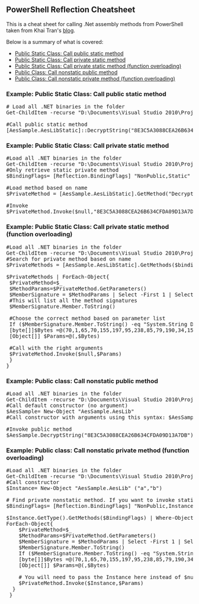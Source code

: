 ## PowerShell Reflection Cheatsheet
This is a cheat sheet for calling .Net assembly methods from PowerShell taken from Khai Tran's [blog](https://blog.netspi.com/using-powershell-and-reflection-api-to-invoke-methods-from-net-assemblies/).

Below is a summary of what is covered:

* <a href="#1">Public Static Class: Call public static method</a>
* <a href="#2">Public Static Class: Call private static method</a>
* <a href="#3">Public Static Class: Call private static method (function overloading)</a>
* <a href="#4">Public Class: Call nonstatic public method</a>
* <a href="#5">Public Class: Call nonstatic private method (function overloading)</a>

### Example: Public Static Class: Call public static method <a name="1"></a>

<pre>
# Load all .NET binaries in the folder
Get-ChildItem -recurse "D:\Documents\Visual Studio 2010\Projects\AesSample\AesSample\bin\Debug\"|Where-Object {($_.Extension -EQ ".dll") -or ($_.Extension -eq ".exe")} | ForEach-Object { $AssemblyName=$_.FullName; Try {[Reflection.Assembly]::LoadFile($AssemblyName)} Catch{ "***ERROR*** Not .NET assembly: " + $AssemblyName}} 

#Call public static method
[AesSample.AesLibStatic]::DecryptString("8E3C5A3088CEA26B634CFDA09D13A7DB")
</pre>

### Example: Public Static Class: Call private static method <a name="2"></a>

<pre>
#Load all .NET binaries in the folder
Get-ChildItem -recurse "D:\Documents\Visual Studio 2010\Projects\AesSample\AesSample\bin\Debug\"|Where-Object {($_.Extension -EQ ".dll") -or ($_.Extension -eq ".exe")} | ForEach-Object { $AssemblyName=$_.FullName; Try {[Reflection.Assembly]::LoadFile($AssemblyName)} Catch{ "***ERROR*** Not .NET assembly: " + $AssemblyName}}
#Only retrieve static private method
$BindingFlags= [Reflection.BindingFlags] "NonPublic,Static"
 
#Load method based on name
$PrivateMethod = [AesSample.AesLibStatic].GetMethod("DecryptStringSecret",$bindingFlags)
 
#Invoke
$PrivateMethod.Invoke($null,"8E3C5A3088CEA26B634CFDA09D13A7DB")
</pre>

### Example: Public Static Class: Call private static method (function overloading) <a name="3"></a>

<pre>
#Load all .NET binaries in the folder
Get-ChildItem -recurse "D:\Documents\Visual Studio 2010\Projects\AesSample\AesSample\bin\Debug\"|Where-Object {($_.Extension -EQ ".dll") -or ($_.Extension -eq ".exe")} | ForEach-Object { $AssemblyName=$_.FullName; Try {[Reflection.Assembly]::LoadFile($AssemblyName)} Catch{ "***ERROR*** Not .NET assembly: " + $AssemblyName}}
#Search for private method based on name
$PrivateMethods = [AesSample.AesLibStatic].GetMethods($bindingFlags) | Where-Object Name -eq DecryptStringPrivate

$PrivateMethods | ForEach-Object{
 $PrivateMethod=$_
 $MethodParams=$PrivateMethod.GetParameters()
 $MemberSignature = $MethodParams | Select -First 1 | Select-Object Member
 #This will list all the method signatures
 $MemberSignature.Member.ToString()
 
 #Choose the correct method based on parameter list
 If ($MemberSignature.Member.ToString() -eq "System.String DecryptStringPrivate(Byte[])"){
 [byte[]]$Bytes =@(70,1,65,70,155,197,95,238,85,79,190,34,158,69,125,233,53,212,111,19,248,209,147,180,19,172,150,25,97,41,127,175)
 [Object[]] $Params=@(,$Bytes)
 
 #Call with the right arguments
 $PrivateMethod.Invoke($null,$Params)
 }
}
</pre>

### Example: Public class: Call nonstatic public method <a name="4"></a>

<pre>
#Load all .NET binaries in the folder
Get-ChildItem -recurse "D:\Documents\Visual Studio 2010\Projects\AesSample\AesSample\bin\Debug\"|Where-Object {($_.Extension -EQ ".dll") -or ($_.Extension -eq ".exe")} | ForEach-Object { $AssemblyName=$_.FullName; Try {[Reflection.Assembly]::LoadFile($AssemblyName)} Catch{ "***ERROR*** Not .NET assembly: " + $AssemblyName}}
#Call default constructor (no argument)
$AesSample= New-Object "AesSample.AesLib"
#Call constructor with arguments using this syntax: $AesSample= New-Object "AesSample.AesLib" ("a","b")
 
#Invoke public method 
$AesSample.DecryptString("8E3C5A3088CEA26B634CFDA09D13A7DB")
</pre>

### Example: Public class: Call nonstatic private method (function overloading) <a name="5"></a>

<pre>
#Load all .NET binaries in the folder
Get-ChildItem -recurse "D:\Documents\Visual Studio 2010\Projects\AesSample\AesSample\bin\Debug\"|Where-Object {($_.Extension -EQ ".dll") -or ($_.Extension -eq ".exe")} | ForEach-Object { $AssemblyName=$_.FullName; Try {[Reflection.Assembly]::LoadFile($AssemblyName)} Catch{ "***ERROR*** Not .NET assembly: " + $AssemblyName}}
#Call constructor
$Instance= New-Object "AesSample.AesLib" ("a","b")
 
# Find private nonstatic method. If you want to invoke static private method, replace Instance with Static
$BindingFlags= [Reflection.BindingFlags] "NonPublic,Instance"
 
$Instance.GetType().GetMethods($BindingFlags) | Where-Object Name -eq DecryptStringPrivate| 
ForEach-Object{
    $PrivateMethod=$_
    $MethodParams=$PrivateMethod.GetParameters() 
    $MemberSignature = $MethodParams | Select -First 1 | Select-Object Member
    $MemberSignature.Member.ToString()
    If ($MemberSignature.Member.ToString() -eq "System.String DecryptStringPrivate(Byte[])"){
    [byte[]]$Bytes =@(70,1,65,70,155,197,95,238,85,79,190,34,158,69,125,233,53,212,111,19,248,209,147,180,19,172,150,25,97,41,127,175)
    [Object[]] $Params=@(,$Bytes)
 
    # You will need to pass the Instance here instead of $null
    $PrivateMethod.Invoke($Instance,$Params)
  }
 }

 </pre>
